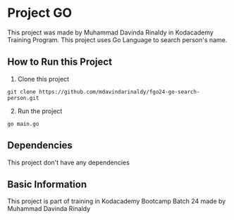 # Project GO

This project was made by Muhammad Davinda Rinaldy in Kodacademy Training Program. This project uses Go Language to search person's name.

## How to Run this Project

1. Clone this project
```
git clone https://github.com/mdavindarinaldy/fgo24-go-search-person.git
``` 
2. Run the project
```
go main.go
```

## Dependencies
This project don't have any dependencies

## Basic Information
This project is part of training in Kodacademy Bootcamp Batch 24 made by Muhammad Davinda Rinaldy